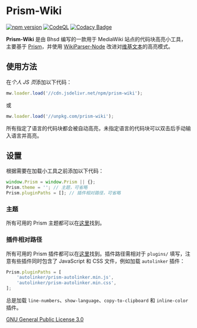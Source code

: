 # Prism-Wiki

[![npm version](https://badge.fury.io/js/prism-wiki.svg)](https://www.npmjs.com/package/prism-wiki)
[![CodeQL](https://github.com/bhsd-harry/prism-wiki/actions/workflows/codeql.yml/badge.svg)](https://github.com/bhsd-harry/prism-wiki/actions/workflows/github-code-scanning/codeql)
[![Codacy Badge](https://app.codacy.com/project/badge/Grade/6e3f4c7dd6a94c1cb384aa929b899f5c)](https://app.codacy.com/gh/bhsd-harry/prism-wiki/dashboard)

**Prism-Wiki** 是由 Bhsd 编写的一款用于 MediaWiki 站点的代码块高亮小工具，主要基于 [Prism](https://prismjs.com/)，并使用 [WikiParser-Node](https://github.com/bhsd-harry/wikiparser-node) 改进对[维基文本](https://www.mediawiki.org/wiki/Wikitext)的高亮模式。

## 使用方法

在*个人 JS 页*添加以下代码：

```js
mw.loader.load('//cdn.jsdelivr.net/npm/prism-wiki');
```

或

```js
mw.loader.load('//unpkg.com/prism-wiki');
```

所有指定了语言的代码块都会被自动高亮，未指定语言的代码块可以双击后手动输入语言并高亮。

## 设置

根据需要在加载小工具之前添加以下代码：

```js
window.Prism = window.Prism || {};
Prism.theme = ''; // 主题，可省略
Prism.pluginPaths = []; // 插件相对路径，可省略
```

### 主题

所有可用的 Prism 主题都可以在[这里](https://prismjs.com/examples)找到。

### 插件相对路径

所有可用的 Prism 插件都可以在[这里](https://github.com/PrismJS/prism/tree/master/plugins)找到。插件路径需相对于 `plugins/` 填写，注意有些插件同时包含了 JavaScript 和 CSS 文件，例如加载 `autolinker` 插件：

```js
Prism.pluginPaths = [
	'autolinker/prism-autolinker.min.js',
	'autolinker/prism-autolinker.min.css',
];
```

总是加载 `line-numbers`、`show-language`、`copy-to-clipboard` 和 `inline-color` 插件。

[GNU General Public License 3.0](https://www.gnu.org/licenses/gpl-3.0-standalone.html)
